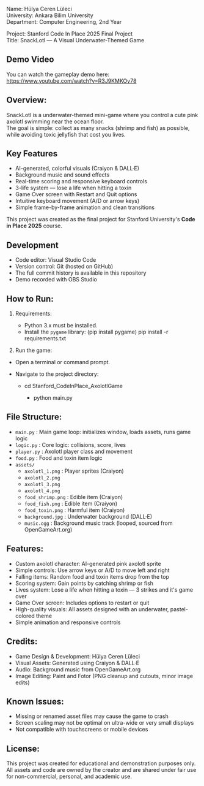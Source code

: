 Name: Hülya Ceren Lüleci  
University: Ankara Bilim University  
Department: Computer Engineering, 2nd Year  

Project: Stanford Code In Place 2025 Final Project  
Title: SnackLotl — A Visual Underwater-Themed Game

Demo Video  
-----------
You can watch the gameplay demo here:  
https://www.youtube.com/watch?v=R3J9KMKOv78

Overview:
---------
SnackLotl is a underwater-themed mini-game where you control a cute pink axolotl swimming near the ocean floor.  
The goal is simple: collect as many snacks (shrimp and fish) as possible, while avoiding toxic jellyfish that cost you lives.

## Key Features

- AI-generated, colorful visuals (Craiyon & DALL·E)  
- Background music and sound effects  
- Real-time scoring and responsive keyboard controls  
- 3-life system — lose a life when hitting a toxin  
- Game Over screen with Restart and Quit options  
- Intuitive keyboard movement (A/D or arrow keys)  
- Simple frame-by-frame animation and clean transitions 


This project was created as the final project for Stanford University's **Code in Place 2025** course.

Development  
-----------  
- Code editor: Visual Studio Code  
- Version control: Git (hosted on GitHub)  
- The full commit history is available in this repository  
- Demo recorded with OBS Studio

How to Run:
-----------
1. Requirements:
   - Python 3.x must be installed.
   - Install the `pygame` library:
     (pip install pygame)
     pip install -r requirements.txt

     
2. Run the game:
  - Open a terminal or command prompt.

  - Navigate to the project directory:
    - cd Stanford_CodeInPlace_AxolotlGame

      - python main.py
    

File Structure:
---------------
- `main.py`            : Main game loop: initializes window, loads assets, runs game logic  
- `logic.py`           : Core logic: collisions, score, lives
- `player.py`          : Axolotl player class and movement
- `food.py`            : Food and toxin item logic 
- `assets/`            
  - `axolotl_1.png`          : Player sprites (Craiyon)
  - `axolotl_2.png`          
  - `axolotl_3.png`          
  - `axolotl_4.png`          
  - `food_shrimp.png`      : Edible item (Craiyon)
  - `food_fish.png`        : Edible item (Craiyon)
  - `food_toxin.png`       : Harmful item (Craiyon)
  - `background.jpg`       : Underwater background (DALL·E)
  - `music.ogg`            : Background music track (looped, sourced from OpenGameArt.org) 

Features:
---------
- Custom axolotl character: AI-generated pink axolotl sprite
- Simple controls: Use arrow keys or A/D to move left and right
- Falling items: Random food and toxin items drop from the top
- Scoring system: Gain points by catching shrimp or fish
- Lives system: Lose a life when hitting a toxin — 3 strikes and it's game over
- Game Over screen: Includes options to restart or quit
- High-quality visuals: All assets designed with an underwater, pastel-colored theme
- Simple animation and responsive controls

Credits:
--------
- Game Design & Development: Hülya Ceren Lüleci  
- Visual Assets: Generated using Craiyon & DALL·E  
- Audio: Background music from OpenGameArt.org  
- Image Editing: Paint and Fotor (PNG cleanup and cutouts, minor image edits) 

Known Issues:
-------------
- Missing or renamed asset files may cause the game to crash  
- Screen scaling may not be optimal on ultra-wide or very small displays  
- Not compatible with touchscreens or mobile devices  

License:
--------
This project was created for educational and demonstration purposes only.  
All assets and code are owned by the creator and are shared under fair use for non-commercial, personal, and academic use.
